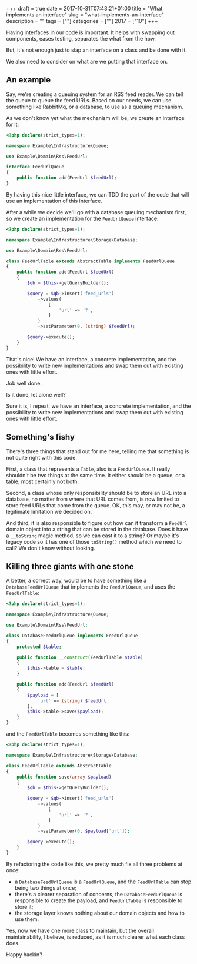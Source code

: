 +++
draft = true
date = 2017-10-31T07:43:21+01:00
title = "What implements an interface"
slug = "what-implements-an-interface"
description = ""
tags = [""]
categories = [""]
2017 = ["10"]
+++

Having interfaces in our code is important. It helps with swapping out components, eases testing, separates the what from the how.

But, it's not enough just to slap an interface on a class and be done with it.

We also need to consider on what are we putting that interface on.

## An example

Say, we're creating a queuing system for an RSS feed reader. We can tell the queue to queue the feed URLs. Based on our needs, we can use something like RabbitMq, or a database, to use as a queuing mechanism.

As we don't know yet what the mechanism will be, we create an interface for it:

``` php
<?php declare(strict_types=1);

namespace Example\Infrastructure\Queue;

use Example\Domain\Rss\FeedUrl;

interface FeedUrlQueue
{
    public function add(FeedUrl $feedUrl);
}
```

By having this nice little interface, we can TDD the part of the code that will use an implementation of this interface.

After a while we decide we'll go with a database queuing mechanism first, so we create an implementation for the `FeedUrlQueue` interface:

``` php
<?php declare(strict_types=1);

namespace Example\Infrastructure\Storage\Database;

use Example\Domain\Rss\FeedUrl;

class FeedUrlTable extends AbstractTable implements FeedUrlQueue
{
    public function add(FeedUrl $feedUrl)
    {
        $qb = $this->getQueryBuilder();

        $query = $qb->insert('feed_urls')
            ->values(
                [
                    'url' => '?',
                ]
            )
            ->setParameter(0, (string) $feedUrl);

        $query->execute();
    }
}
```

That's nice! We have an interface, a concrete implementation, and the possibility to write new implementations and swap them out with existing ones with little effort.

Job well done.

Is it done, let alone well?

Sure it is, I repeat, we have an interface, a concrete implementation, and the possibility to write new implementations and swap them out with existing ones with little effort.

## Something's fishy

There's three things that stand out for me here, telling me that something is not quite right with this code.

First, a class that represents a `Table`, also is a `FeedUrlQueue`. It really shouldn't be two things at the same time. It either should be a queue, or a table, most certainly not both.

Second, a class whose only responsibility should be to store an URL into a database, no matter from where that URL comes from, is now limited to store feed URLs that come from the queue. OK, this may, or may not be, a legitimate limitation we decided on.

And third, it is also responsible to figure out how can it transform a `FeedUrl` domain object into a string that can be stored in the database. Does it have a `__toString` magic method, so we can cast it to a string? Or maybe it's legacy code so it has one of those `toString()` method which we need to call? We don't know without looking.

## Killing three giants with one stone

A better, a correct way, would be to have something like a `DatabaseFeedUrlQueue` that implements the `FeedUrlQueue`, and uses the `FeedUrlTable`:

``` php
<?php declare(strict_types=1);

namespace Example\Infrastructure\Queue;

use Example\Domain\Rss\FeedUrl;

class DatabaseFeedUrlQueue implements FeedUrlQueue
{
    protected $table;

    public function __construct(FeedUrlTable $table)
    {
        $this->table = $table;
    }

    public function add(FeedUrl $feedUrl)
    {
        $payload = [
            'url' => (string) $feedUrl
        ];
        $this->table->save($payload);
    }
}
```

and the `FeedUrlTable` becomes something like this:

``` php
<?php declare(strict_types=1);

namespace Example\Infrastructure\Storage\Database;

class FeedUrlTable extends AbstractTable
{
    public function save(array $payload)
    {
        $qb = $this->getQueryBuilder();

        $query = $qb->insert('feed_urls')
            ->values(
                [
                    'url' => '?',
                ]
            )
            ->setParameter(0, $payload['url']);

        $query->execute();
    }
}
```

By refactoring the code like this, we pretty much fix all three problems at once:

 - a `DatabaseFeedUrlQueue` is a `FeedUrlQueue`, and the `FeedUrlTable` can stop being two things at once;
 - there's a clearer separation of concerns, the `DatabaseFeedUrlQueue` is responsible to create the payload, and `FeedUrlTable` is responsible to store it;
 - the storage layer knows nothing about our domain objects and how to use them.

Yes, now we have one more class to maintain, but the overall maintainability, I believe, is reduced, as it is much clearer what each class does.

Happy hackin'!
